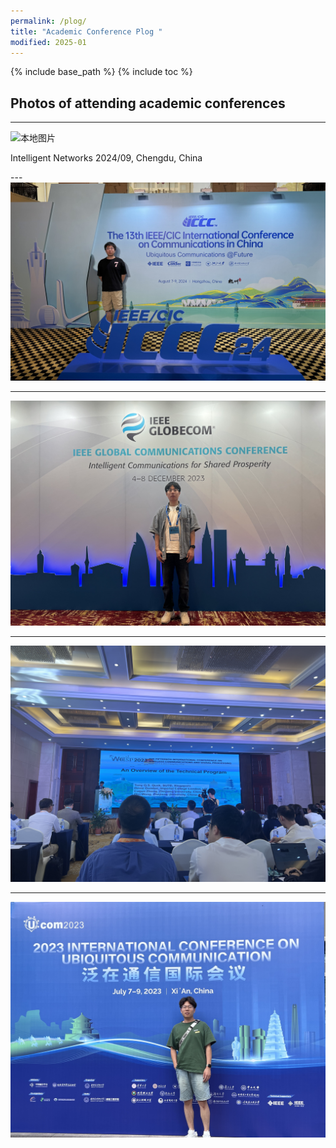 ```yaml
---
permalink: /plog/
title: "Academic Conference Plog "
modified: 2025-01
---
```


{% include base_path %}
{% include toc %}

## Photos of attending academic conferences 

----
<img src="{{ site.baseurl }}/images/2409chengdu.JPG" alt="本地图片" title="Intelligent Networks" style="width:50%;">
<p>Intelligent Networks 2024/09, Chengdu, China</p>
---

<img src="images/ICCC.JPG" alt="本地图片" title="ICCC 2024/08, Hangzhou, China" style="zoom:50%;" />

---

<img src="images/GC23.JPG" alt="本地图片" title="IEEE GLOBECOM 2023/12, Kuala Lumpur, Malaysia" style="zoom:50%;" />

---

<img src="images/WCSP.JPG" alt="本地图片" title="IEEE International Conference on Wireless Communications and Signal Processing (WCSP), 2023/12, Hangzhou, China" style="zoom:50%;" />

---

<img src="images/UCOM.JPG" alt="本地图片" title="International Conference on Ubiquitous Communications, 2023/7, Xi'an, China" style="zoom:50%;" />
